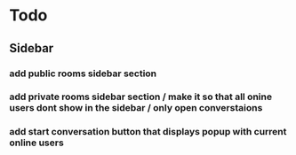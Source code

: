 # Todo
## Sidebar
### add public rooms sidebar section

### add private rooms sidebar section / make it so that all onine users dont show in  the sidebar / only open converstaions
  
### add start conversation button that displays popup with current online users
  